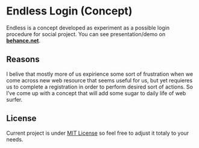 # Endless Login (Concept) 

Endless is a concept developed as experiment as a possible login procedure for social project. You can see presentation/demo on  [**behance.net**](https://www.behance.net/gallery/46337983/Endless-Login-(Concept)).


## Reasons

I belive that mostly more of us expirience some sort of frustration when we come across new web resource that seems useful for us, but yet requieres us to complete a registration in order to perform desired sort of actions. So I’ve come up with a concept that will add some sugar to daily life of web surfer.


## License

Current project is under [MIT License](https://opensource.org/licenses/MIT) so feel free to adjust it totaly to your needs. 



